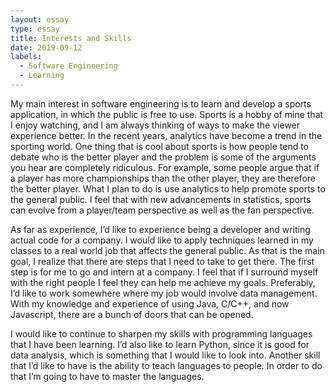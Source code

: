 ```yaml
---
layout: essay
type: essay
title: Interests and Skills
date: 2019-09-12
labels:
  - Software Engineering
  - Learning
---
```

My main interest in software engineering is to learn and develop a sports application, in which the public is free to use. Sports is a hobby of mine that I enjoy watching, and I am always thinking of ways to make the viewer experience better. In the recent years, analytics have become a trend in the sporting world. One thing that is cool about sports is how people tend to debate who is the better player and the problem is some of the arguments you hear are completely ridiculous. For example, some people argue that if a player has more championships than the other player, they are therefore the better player. What I plan to do is use analytics to help promote sports to the general public. I feel that with new advancements in statistics, sports can evolve from a player/team perspective as well as the fan perspective.

As far as experience, I’d like to experience being a developer and writing actual code for a company. I would like to apply techniques learned in my classes to a real world job that affects the general public. As that is the main goal, I realize that there are steps that I need to take to get there. The first step is for me to go and intern at a company. I feel that if I surround myself with the right people I feel they can help me achieve my goals. Preferably, I’d like to work somewhere where my job would involve data management. With my knowledge and experience of using Java, C/C++, and now Javascript, there are a bunch of doors that can be opened. 
	
I would like to continue to sharpen my skills with programming languages that I have been learning. I’d also like to learn Python, since it is good for data analysis, which is something that I would like to look into. Another skill that I’d like to have is the ability to teach languages to people. In order to do that I’m going to have to master the languages. 

